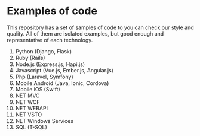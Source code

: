 # Examples of code
This repository has a set of samples of code to you can check our style and quality. 
All of them are isolated examples, but good enough and representative of each technology.

1. Python (Django, Flask)
2. Ruby (Rails)
3. Node.js (Express.js, Hapi.js)
4. Javascript (Vue.js, Ember.js, Angular.js)
5. Php (Laravel, Symfony)
6. Mobile Android (Java, Ionic, Cordova)
7. Mobile iOS (Swift)
8. NET MVC
9. NET WCF
10. NET WEBAPI
11. NET VSTO
12. NET Windows Services
13. SQL (T-SQL)
